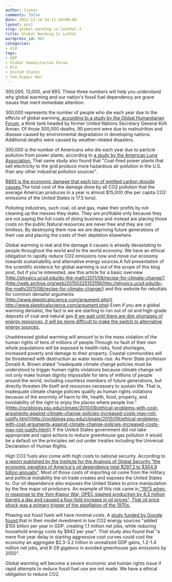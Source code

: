 ```yaml
---
author: tjones
comments: false
date: 2012-12-18 14:11:34+00:00
layout: post
slug: global-warming-is-leathal-3
title: Global Warming Is Lethal
wordpress_id: 967
categories:
- old
tags:
- GDP
- Global Humanitarian Forum
- Old
- United States
- Yom Kippur War
---
```


300,000, 13,000, and 893. These three numbers will help you understand why global warming and our nation's fossil fuel dependency are grave issues that merit immediate attention.

300,000 represents the number of people who die each year due to the effects of global warming,[ according to a study by the Global Humanitarian Forum](http://edition.cnn.com/2009/WORLD/europe/05/29/annan.climate.change.human/), a think tank headed by former United Nations Secretary General Kofi Annan. Of those 300,000 deaths, 90 percent were due to malnutrition and disease caused by environmental degradation in developing nations. Additional deaths were caused by weather-related disasters.

300,000 is the number of Americans who die each year due to particle pollution from power plants, according to [ a study by the American Lung Association.](http://www.lung.org/about-us/our-impact/top-stories/toxic-air-coal-fired-power-plants.html) That same study also found that "Coal-fired power plants that sell electricity to the grid produce more hazardous air pollution in the U.S. than any other industrial pollution sources".

[$893 is the economic damage that each ton of emitted carbon dioxide causes.](http://web.archive.org/web/20120718072711/http://mediakit.motherjones.com:80/blue-marble/2011/08/carbon-dioxide-emissions-cost-economy-underestimated)The total cost of the damage done by all CO2 pollution that the average American produces in a year is almost $15,000 (the per capita CO2 emissions of the United States is 17.5 tons).

Polluting industries, such coal, oil and gas, make their profits by not cleaning up the messes they make. They are profitable only because they are not paying the full costs of doing business and instead are placing those costs on the public.Natural resources are never free and they are not limitless. By destroying them now we are depriving future generations of their use and placing the costs of their depletion elsewhere.

Global warming is real and the damage it causes is already devastating to people throughout the world and to the world economy. We have an ethical obligation to rapidly reduce CO2 emissions now and move our economy towards sustainability and alternative energy sources.A full presentation of the scientific evidence for global warming is out of the scope of this blog post, but if you're interested, see this article for a basic overview [http://physics.ucsd.edu/do-the-math/2011/08/recipe-for-climate-change/](http://web.archive.org/web/20150325153156/http://physics.ucsd.edu/do-the-math/2011/08/recipe-for-climate-change/) and this website for rebuttals for common denialist arguments [http://www.skepticalscience.com/argument.php]( http://www.skepticalscience.com/argument.php) Even if you are a global warming denialist, the fact is we are starting to run out of oil and high-grade deposits of coal and natural gas.[If we wait until there are dire shortages of energy resources, it will be more difficult to make the switch to alternative energy sources.](http://web.archive.org/web/20150630144808/http://physics.ucsd.edu/do-the-math/2011/10/the-energy-trap/)

Unaddressed global warming will amount to to the mass violation of the human rights of tens of millions of people.Through no fault of their own whole populations will be exposed to health risks, food shortages, increased poverty and damage to their property. Coastal communities will be threatened with destruction as water levels rise. As Penn State professor Donald A. Brown stated "inadequate climate change policies must be understood to trigger human rights violations because climate change will not only make human dignity impossible for tens of millions of people around the world, including countless members of future generations, but directly threaten life itself and resources necessary to sustain life. That is, inadequate climate change policies qualify as human rights violations because of the enormity of harm to life, health, food, property, and inviolability of the right to enjoy the places where people live."([http://rockblogs.psu.edu/climate/2010/09/ethical-problems-with-cost-arguments-against-climate-change-policies-increased-costs-may-not-justify.html](http://rockblogs.psu.edu/climate/2010/09/ethical-problems-with-cost-arguments-against-climate-change-policies-increased-costs-may-not-justify.html)) If the United States government did not take appropriate and rapid actions to reduce greenhouse gas pollution it would be a default on the principles set out under treaties including the Universal Declaration of Human Rights.

High CO2 fuels also come with high costs to national security. According to [ a report published by the Institute for the Analysis of Global Security “the economic penalties of America's oil dependence total $297.2 to $304.9 billion annually”](http://www.iags.org/costofoil.html). Most of those costs of importing oil come from the military and political instability the oil trade creates and exposes the United States to. Our oil dependence also exposes the United States to price manipulation by the few major oil producers. An example of this risk came in[ "1973 when, in response to the Yom Kippur War, OPEC slashed production by 4.3 million barrels a day and caused a four-fold increase in oil prices"](http://www.setamericafree.org/index.php?option=com_content&task=view&id=20&Itemid=2#1).[ That oil price shock was a primary trigger of the stagflation of the 1970s.](https://theojones.name/index.php/global-warming-is-leathal)

Phasing out fossil fuels will have minimal costs. A [ study funded by Google found ](http://www.google.org/energyinnovation/growth.html) that in their model investment in low CO2 energy sources "added $155 billion per year in GDP, creating 1.1 million net jobs, while reducing household energy costs by $942 per year". That study also found that "a mere five year delay in starting aggressive cost curves could cost the economy an aggregate $2.3-3.2 trillion in unrealized GDP gains, 1.2-1.4 million net jobs, and 8-28 gigatons in avoided greenhouse gas emissions by 2050".

Global warming will become a severe economic and human rights issue if rapid attempts to reduce fossil fuel use are not made. We have a ethical obligation to reduce CO2.
